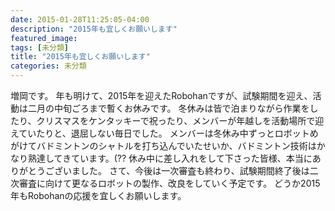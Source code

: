 ```yaml
---
date: 2015-01-28T11:25:05-04:00
description: "2015年も宜しくお願いします"
featured_image: 
tags: [未分類]
title: "2015年も宜しくお願いします"
categories: 未分類
---
```


増岡です。
年も明けて、2015年を迎えたRobohanですが、試験期間を迎え、活動は二月の中旬ごろまで暫くお休みです。
冬休みは皆で泊まりながら作業をしたり、クリスマスをケンタッキーで祝ったり、メンバーが年越しを活動場所で迎えていたりと、退屈しない毎日でした。
メンバーは冬休み中ずっとロボットめがけてバドミントンのシャトルを打ち込んでいたせいか、バドミントン技術はかなり熟達してきています。(??
休み中に差し入れをして下さった皆様、本当にありがとうございました。
さて、今後は一次審査も終わり、試験期間終了後は二次審査に向けて更なるロボットの製作、改良をしていく予定です。
どうか2015年もRobohanの応援を宜しくお願いします。
